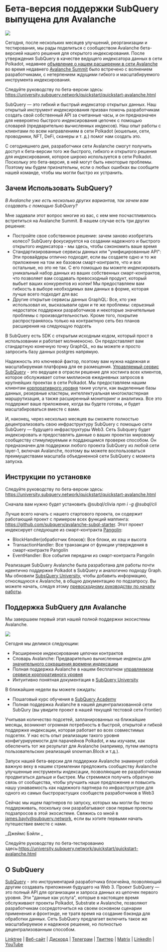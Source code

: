 # Бета-версия поддержки SubQuery выпущена для Avalanche

![](https://miro.medium.com/max/1400/1*BiJaESR69-vDimBJmXhQvw.png)

Сегодня, после нескольких месяцев улучшений, реорганизации и тестирования, мы рады поделиться с сообществом Avalanche бета-версией нашего решения для открытого индексирования. После утверждения SubQuery в качестве ведущего индексатора данных в сети Polkadot, недавнее [объявление о нашем расширении в сети Avalanche](./20220321-avalache.md) во время недавнего [Avalanche Summit](https://www.avalanchesummit.com/agenda) было встречено с волнением разработчиками, с нетерпением ждущими гибкого и масштабируемого инструмента индексирования.

Следуйте руководству по бета-версии здесь: https://university.subquery.network/quickstart/quickstart-avalanche.html

SubQuery — это гибкий и быстрый индексатор открытых данных. Наш открытый инструмент индексирования призван помочь разработчикам создать свой собственный API за считанные часы, и он предназначен для невероятно быстрого индексирования цепочек с помощью словарей (предварительно вычисленных индексов). Наш опыт работы с клиентами по всем направлениям в сети Polkadot (кошельки, сети, проводники, NFT, DeFi, сканеры и т. д.) помог нам создать это.

С сегодняшнего дня, разработчики сети Avalanche смогут получить доступ к бета-версии того же быстрого, гибкого и открытого решения для индексирования, которое широко используется в сети Polkadot. Поскольку это бета-версия, в ней могут быть некоторые проблемы. Поэтому мы будем признательны, если о любых ошибках вы сообщите нашей команде, чтобы мы могли быстро их устранить.

## Зачем Использовать SubQuery?

_В Avalanche уже есть несколько других вариантов, так зачем вам создавать с помощью SubQuery?_

Мне задавали этот вопрос многие из вас, с кем мне посчастливилось встретиться на Avalanche Summit. В нашем случае есть три других решения:

- Постройте свое собственное решение: зачем заново изобретать колесо? SubQuery фокусируется на создании надежного и быстрого открытого индексатора - мы здесь, чтобы сэкономить ваше время
- Стандартизированные сервисы данных или "унифицированные API": Эти провайдеры отлично подходят, если вы создаете одно и то же приложение на том же базовом смарт-контракте, что и все остальные, но это не так. С его помощью вы можете индексировать уникальный набор данных из ваших собственных смарт-контрактов, что позволяет вам создавать превосходный продукт, который выбьет ваших конкурентов из колеи! Мы предоставляем вам гибкость в выборе необходимых вам данных в форме, которая лучше всего подходит для вас
- Другие открытые сервисы данных GraphQL: Все, кто уже использовал их, высказывали одни и те же проблемы: серьезный недостаток поддержки разработчиков и некоторые значительные проблемы с производительностью. Кроме того, покрытие распространялось только на контрактную сеть без планов расширения на следующую подсеть

В SubQuery есть SDK с открытым исходным кодом, который прост в использовании и работает молниеносно. Он предоставляет вам стандартную конечную точку GraphQL, но вы можете и просто запросить базу данных postgres напрямую.

Надежность это ключевой фактор, поэтому вам нужна надежная и масштабируемая платформа для ее размещения. [Управляемый сервис SubQuery](https://subquery.network/managedservices) - это ведущее в отрасли решение для хостинга всех клиентов, которое обслуживает сотни миллионов ежедневных запросов в крупнейших проектах в сети Polkadot. Мы предоставляем нашим клиентам [корпоративного уровня](./20211228-enterprise-hosted.md) такие услуги, как выделенные базы данных, резервные кластеры, интеллектуальная многокластерная маршрутизация, а также расширенный мониторинг и аналитика. Все это поддержит ваше приложение, когда вы будете готовы, и будет масштабироваться вместе с вами.

И, наконец, через несколько месяцев вы сможете полностью децентрализовать свою инфраструктуру SubQuery с помощью сети SubQuery — будущего инфраструктуры Web3. Сеть Subquery будет индексировать и предоставлять данные о ваших проектах мировому сообществу стимулируемым и поддающимся проверке способом. Он предназначен для поддержки любого проекта SubQuery из любой сети layer-1, включая Avalanche, поэтому вы можете воспользоваться преимуществами масштаба объединенной сети SubQuery с момента запуска.

## Инструкции по установке

Следуйте руководству по бета-версии здесь: https://university.subquery.network/quickstart/quickstart-avalanche.html

Сначала вам нужно будет установить @subql/clivia *npm i -g @subql/cli*

Лучше всего начать с нашего стартового проекта, он содержит работающий проект с примером всех функций маппинга: https://github.com/subquery/avalanche-subql-starter. Этот проект индексирует следующее из смарт-контракта [Pangolin](https://snowtrace.io/token/0x60781c2586d68229fde47564546784ab3faca982):

- BlockHandler(обработчик блоков): Все блоки, их хэш и высота
- TransactionHandler: Все транзакции от функции утверждения в смарт-контракте Pangolin
- EventHandler: Все события передачи из смарт-контракта Pangolin

Реализация SubQuery Avalanche была разработана для работы почти идентично поддержке Polkadot в SubQuery и аналогично подходу Graph. Мы обновили [SubsQuery University](https://university.subquery.network/build/introduction.html), чтобы добавить информацию, относящуюся к Avalanche, в общую документацию по подзапросу. Вы можете начать, следуя этому [превосходному руководству по началу работы](https://university.subquery.network/quickstart/quickstart-avalanche.html).

## Поддержка SubQuery для Avalanche

Мы завершаем первый этап нашей полной поддержки экосистемы Avalanche.

![](https://miro.medium.com/max/1400/0*GUKZJfJCz1nB_3zc)

Сегодня мы делимся следующим:

- Расширенное индексирование цепочки контрактов
- Словарь Avalanche: Предварительно вычисленные индексы для [значительного сокращения времени индексации](./20210630-SubQuery-Just-Got-a-lot-Faster-with-the-Dictionary.md)
- Полная поддержка Avalanche в нашем бесплатном [ управляемом сервисе корпоративного уровня](./20211228-enterprise-hosted.md)
- Интуитивно понятная документация в [SubQuery University](https://university.subquery.network/)

В ближайшие недели вы можете ожидать:

- Пошаговый курс обучения в [SubQuery Academy](./20211018-subquery-launches-the-subquery-academy.md)
- Полная поддержка Avalanche в нашей децентрализованной сети SubQury (вы увидите проект в нашей текущей тестовой сети Frontier)

Учитывая количество подсетей, запланированных на ближайшие месяцы, возникнет огромная потребность в быстрой, открытой и гибкой поддержке индексации, которая работает во всех совместимых подсетях. У нас есть опыт реализации такого уровня конфигурируемости для парачейнов Polkadot, и мы изучаем, как обеспечить тот же результат для Avalanche (например, путем импорта пользовательских реализаций snowman.Block и т.д.).

Запуск нашей бета-версии для поддержки Avalanche знаменует собой важную веху в нашем стремлении предложить сообществу Avalanche улучшенные инструменты индексации, позволяющие ее разработчикам продвигаться дальше и быстрее. Мы стремимся получить обратную связь от сообщества, чтобы улучшить наше предложение и повысить нашу узнаваемость как надежного партнера по инфраструктуре для одного из самых быстрорастущих сообществ разработчиков в Web3

Сейчас мы ищем партнеров по запуску, которых мы могли бы тесно поддерживать, поскольку они разрабатывают свои первые проекты подзапросов в этой экосистеме. Свяжись со мной в james.bayly@subquery.network, если вы хотите первыми начать путешествие вместе с нами.

_Джеймс Бэйли _

Следуйте руководству по бета-тестированию здесь:https://university.subquery.network/quickstart/quickstart-avalanche.html

## О SubQuery

[SubQuery](https://subquery.network/) - это инструментарий разработчика блокчейна, позволяющий другим создавать приложения будущего на Web 3. Проект SubQuery — это полный API для организации и запроса данных из цепочек первого уровня. Эти "данные как услуга", которые в настоящее время обслуживают проекты Polkadot, Substrate и Avalanche, позволяют разработчикам сосредоточиться на своем основном сценарии применения и фронтэнде, не тратя время на создание бэкэнда для обработки данных. Сеть SubQuery предлагает включить такое же масштабируемое и надежное решение, но полностью децентрализованным способом.

[Linktree](https://linktr.ee/subquerynetwork) | [Веб-сайт](https://subquery.network/) | [Дискорд](https://discord.com/invite/78zg8aBSMG) | [Телеграм](https://t.me/subquerynetwork) | [Твиттер](https://twitter.com/subquerynetwork) | [Matrix](https://matrix.to/#/#subquery:matrix.org) | [LinkedIn](https://www.linkedin.com/company/subquery) | [YouTube](https://www.youtube.com/channel/UCi1a6NUUjegcLHDFLr7CqLw)
